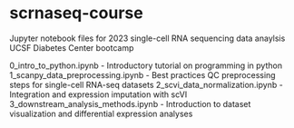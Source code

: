 # scrnaseq-course

Jupyter notebook files for 2023 single-cell RNA sequencing data anaylsis UCSF Diabetes Center bootcamp

0_intro_to_python.ipynb - Introductory tutorial on programming in python
1_scanpy_data_preprocessing.ipynb - Best practices QC preprocessing steps for single-cell RNA-seq datasets
2_scvi_data_normalization.ipynb - Integration and expression imputation with scVI
3_downstream_analysis_methods.ipynb - Introduction to dataset visualization and differential expression analyses
